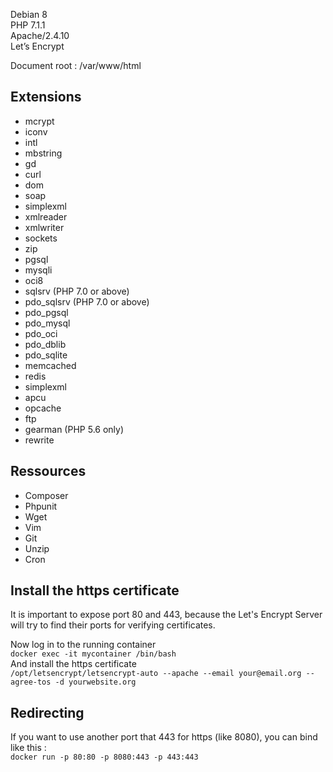 Debian 8  
PHP 7.1.1  
Apache/2.4.10  
Let’s Encrypt  

Document root : /var/www/html 

## Extensions
- mcrypt
- iconv
- intl
- mbstring
- gd 
- curl 
- dom 
- soap 
- simplexml 
- xmlreader 
- xmlwriter 
- sockets 
- zip 
- pgsql 
- mysqli 
- oci8 
- sqlsrv (PHP 7.0 or above) 
- pdo_sqlsrv (PHP 7.0 or above) 
- pdo_pgsql 
- pdo_mysql 
- pdo_oci 
- pdo_dblib 
- pdo_sqlite 
- memcached 
- redis 
- simplexml 
- apcu 
- opcache 
- ftp 
- gearman (PHP 5.6 only) 
- rewrite


## Ressources
- Composer 
- Phpunit 
- Wget 
- Vim 
- Git 
- Unzip 
- Cron

## Install the https certificate
It is important to expose port 80 and 443, because the Let's Encrypt Server will try to find their ports for verifying certificates.

Now log in to the running container  
`docker exec -it mycontainer /bin/bash`  
And install the https certificate  
`/opt/letsencrypt/letsencrypt-auto --apache --email your@email.org --agree-tos -d yourwebsite.org`  

## Redirecting
If you want to use another port that 443 for https (like 8080), you can bind like this :  
`docker run -p 80:80 -p 8080:443 -p 443:443`
